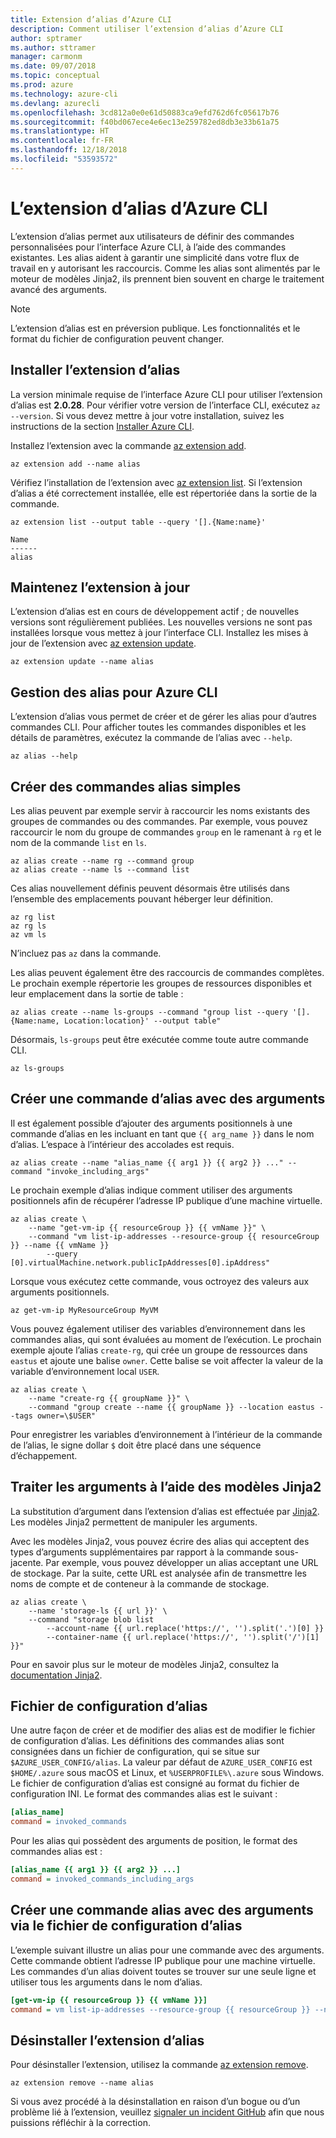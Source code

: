 ```yaml
---
title: Extension d’alias d’Azure CLI
description: Comment utiliser l’extension d’alias d’Azure CLI
author: sptramer
ms.author: sttramer
manager: carmonm
ms.date: 09/07/2018
ms.topic: conceptual
ms.prod: azure
ms.technology: azure-cli
ms.devlang: azurecli
ms.openlocfilehash: 3cd812a0e0e61d50883ca9efd762d6fc05617b76
ms.sourcegitcommit: f40bd067ece4e6ec13e259782ed8db3e33b61a75
ms.translationtype: HT
ms.contentlocale: fr-FR
ms.lasthandoff: 12/18/2018
ms.locfileid: "53593572"
---
```

# <a name="the-azure-cli-alias-extension"></a>L’extension d’alias d’Azure CLI

L’extension d’alias permet aux utilisateurs de définir des commandes personnalisées pour l’interface Azure CLI, à l’aide des commandes existantes. Les alias aident à garantir une simplicité dans votre flux de travail en y autorisant les raccourcis. Comme les alias sont alimentés par le moteur de modèles Jinja2, ils prennent bien souvent en charge le traitement avancé des arguments.

> [!NOTE]
> L’extension d’alias est en préversion publique. Les fonctionnalités et le format du fichier de configuration peuvent changer.

## <a name="install-the-alias-extension"></a>Installer l’extension d’alias

La version minimale requise de l’interface Azure CLI pour utiliser l’extension d’alias est **2.0.28**. Pour vérifier votre version de l’interface CLI, exécutez `az --version`. Si vous devez mettre à jour votre installation, suivez les instructions de la section [Installer Azure CLI](./install-azure-cli.md).

Installez l’extension avec la commande [az extension add](/cli/azure/extension#az-extension-add).

```azurecli-interactive
az extension add --name alias
```

Vérifiez l’installation de l’extension avec [az extension list](/cli/azure/extension#az-extension-list). Si l’extension d’alias a été correctement installée, elle est répertoriée dans la sortie de la commande.

```azurecli-interactive
az extension list --output table --query '[].{Name:name}'
```

```output
Name
------
alias
```

## <a name="keep-the-extension-up-to-date"></a>Maintenez l’extension à jour

L’extension d’alias est en cours de développement actif ; de nouvelles versions sont régulièrement publiées. Les nouvelles versions ne sont pas installées lorsque vous mettez à jour l’interface CLI. Installez les mises à jour de l’extension avec [az extension update](/cli/azure/extension#az-extension-update).

```azurecli-interactive
az extension update --name alias
```

## <a name="manage-aliases-for-the-azure-cli"></a>Gestion des alias pour Azure CLI

L’extension d’alias vous permet de créer et de gérer les alias pour d’autres commandes CLI. Pour afficher toutes les commandes disponibles et les détails de paramètres, exécutez la commande de l’alias avec `--help`.

```azurecli-interactive
az alias --help
```

## <a name="create-simple-alias-commands"></a>Créer des commandes alias simples

Les alias peuvent par exemple servir à raccourcir les noms existants des groupes de commandes ou des commandes. Par exemple, vous pouvez raccourcir le nom du groupe de commandes `group` en le ramenant à `rg` et le nom de la commande `list` en `ls`.

```azurecli-interactive
az alias create --name rg --command group
az alias create --name ls --command list
```

Ces alias nouvellement définis peuvent désormais être utilisés dans l’ensemble des emplacements pouvant héberger leur définition.

```azurecli-interactive
az rg list
az rg ls
az vm ls
```

N’incluez pas `az` dans la commande.

Les alias peuvent également être des raccourcis de commandes complètes. Le prochain exemple répertorie les groupes de ressources disponibles et leur emplacement dans la sortie de table :

```azurecli-interactive
az alias create --name ls-groups --command "group list --query '[].{Name:name, Location:location}' --output table"
```

Désormais, `ls-groups` peut être exécutée comme toute autre commande CLI.

```azurecli-interactive
az ls-groups
```

## <a name="create-an-alias-command-with-arguments"></a>Créer une commande d’alias avec des arguments

Il est également possible d’ajouter des arguments positionnels à une commande d’alias en les incluant en tant que `{{ arg_name }}` dans le nom d’alias. L’espace à l’intérieur des accolades est requis.

```azurecli-interactive
az alias create --name "alias_name {{ arg1 }} {{ arg2 }} ..." --command "invoke_including_args"
```

Le prochain exemple d’alias indique comment utiliser des arguments positionnels afin de récupérer l’adresse IP publique d’une machine virtuelle.

```azurecli-interactive
az alias create \
    --name "get-vm-ip {{ resourceGroup }} {{ vmName }}" \
    --command "vm list-ip-addresses --resource-group {{ resourceGroup }} --name {{ vmName }}
        --query [0].virtualMachine.network.publicIpAddresses[0].ipAddress"
```

Lorsque vous exécutez cette commande, vous octroyez des valeurs aux arguments positionnels.

```azurecli-interactive
az get-vm-ip MyResourceGroup MyVM
```

Vous pouvez également utiliser des variables d’environnement dans les commandes alias, qui sont évaluées au moment de l’exécution. Le prochain exemple ajoute l’alias `create-rg`, qui crée un groupe de ressources dans `eastus` et ajoute une balise `owner`. Cette balise se voit affecter la valeur de la variable d’environnement local `USER`.

```azurecli-interactive
az alias create \
    --name "create-rg {{ groupName }}" \
    --command "group create --name {{ groupName }} --location eastus --tags owner=\$USER"
```

Pour enregistrer les variables d’environnement à l’intérieur de la commande de l’alias, le signe dollar `$` doit être placé dans une séquence d’échappement.

## <a name="process-arguments-using-jinja2-templates"></a>Traiter les arguments à l’aide des modèles Jinja2

La substitution d’argument dans l’extension d’alias est effectuée par [Jinja2](http://jinja.pocoo.org/docs/2.10/). Les modèles Jinja2 permettent de manipuler les arguments.

Avec les modèles Jinja2, vous pouvez écrire des alias qui acceptent des types d’arguments supplémentaires par rapport à la commande sous-jacente. Par exemple, vous pouvez développer un alias acceptant une URL de stockage. Par la suite, cette URL est analysée afin de transmettre les noms de compte et de conteneur à la commande de stockage.

```azurecli-interactive
az alias create \
    --name 'storage-ls {{ url }}' \
    --command "storage blob list
        --account-name {{ url.replace('https://', '').split('.')[0] }}
        --container-name {{ url.replace('https://', '').split('/')[1] }}"
```

Pour en savoir plus sur le moteur de modèles Jinja2, consultez la [documentation Jinja2](http://jinja.pocoo.org/docs/2.10/templates/).

## <a name="alias-configuration-file"></a>Fichier de configuration d’alias

Une autre façon de créer et de modifier des alias est de modifier le fichier de configuration d’alias. Les définitions des commandes alias sont consignées dans un fichier de configuration, qui se situe sur `$AZURE_USER_CONFIG/alias`. La valeur par défaut de `AZURE_USER_CONFIG` est `$HOME/.azure` sous macOS et Linux, et `%USERPROFILE%\.azure` sous Windows. Le fichier de configuration d’alias est consigné au format du fichier de configuration INI. Le format des commandes alias est le suivant :

```ini
[alias_name]
command = invoked_commands
```

Pour les alias qui possèdent des arguments de position, le format des commandes alias est :

```ini
[alias_name {{ arg1 }} {{ arg2 }} ...]
command = invoked_commands_including_args
```

## <a name="create-an-alias-command-with-arguments-via-the-alias-configuration-file"></a>Créer une commande alias avec des arguments via le fichier de configuration d’alias

L’exemple suivant illustre un alias pour une commande avec des arguments. Cette commande obtient l’adresse IP publique pour une machine virtuelle. Les commandes d’un alias doivent toutes se trouver sur une seule ligne et utiliser tous les arguments dans le nom d’alias.

```ini
[get-vm-ip {{ resourceGroup }} {{ vmName }}]
command = vm list-ip-addresses --resource-group {{ resourceGroup }} --name {{ vmName }} --query [0].virtualMachine.network.publicIpAddresses[0].ipAddress
```

## <a name="uninstall-the-alias-extension"></a>Désinstaller l’extension d’alias

Pour désinstaller l’extension, utilisez la commande [az extension remove](/cli/azure/extension#az-extension-remove).

```azurecli-interactive
az extension remove --name alias
```

Si vous avez procédé à la désinstallation en raison d’un bogue ou d’un problème lié à l’extension, veuillez [signaler un incident GitHub](https://github.com/Azure/azure-cli-extensions/issues) afin que nous puissions réfléchir à la correction.
